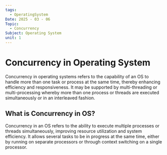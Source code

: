 ```yaml
---
tags:
  - OperatingSystem
Date: 2025 - 03 - 06
Topic:
  - Concurrency
Subject: Operating System
unit: 1
---
```

# Concurrency in Operating System
Concurrency in operating systems refers to the capability of an OS to handle more than one task or process at the same time, thereby enhancing efficiency and responsiveness. It may be supported by multi-threading or multi-processing whereby more than one process or threads are executed simultaneously or in an interleaved fashion.
## What is Concurrency in OS?

Concurrency in an OS refers to the ability to execute multiple processes or threads simultaneously, improving resource utilization and system efficiency. It allows several tasks to be in progress at the same time, either by running on separate processors or through context switching on a single processor.
